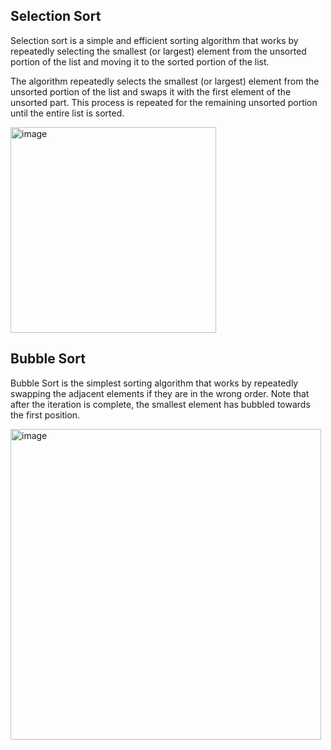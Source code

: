 ## Selection Sort
Selection sort is a simple and efficient sorting algorithm that works by repeatedly selecting the smallest (or largest) element from the unsorted portion of the list and moving it to the sorted portion of the list. 

The algorithm repeatedly selects the smallest (or largest) element from the unsorted portion of the list and swaps it with the first element of the unsorted part. This process is repeated for the remaining unsorted portion until the entire list is sorted. 

<img width="329" alt="image" src="https://github.com/the-coding-bee/java-programs/assets/70087773/2336c4c1-d6c1-462e-ae07-379f31905f5f">

## Bubble Sort
Bubble Sort is the simplest sorting algorithm that works by repeatedly swapping the adjacent elements if they are in the wrong order. Note that after the iteration is complete, the smallest element has bubbled towards the first position.

<img width="497" alt="image" src="https://github.com/the-coding-bee/java-programs/assets/70087773/cdc26fca-747b-4dcc-baba-cf22ae33e84b">

